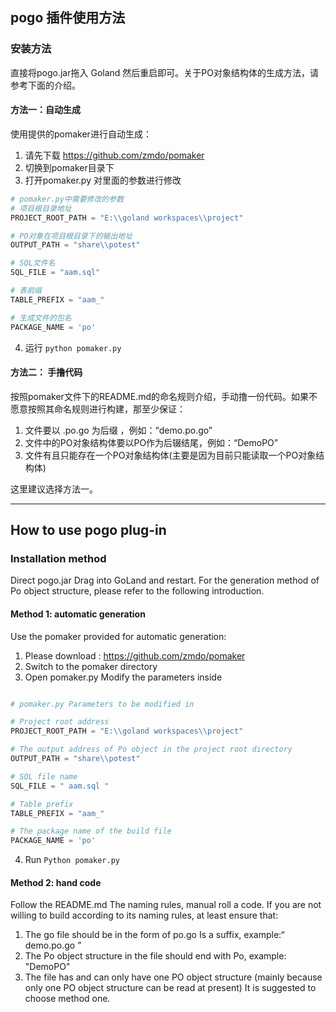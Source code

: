 ## pogo 插件使用方法
### 安装方法
直接将pogo.jar拖入 Goland 然后重启即可。关于PO对象结构体的生成方法，请参考下面的介绍。
#### 方法一：自动生成
使用提供的pomaker进行自动生成：

1. 请先下载 https://github.com/zmdo/pomaker
2. 切换到pomaker目录下
3. 打开pomaker.py 对里面的参数进行修改

```python
# pomaker.py中需要修改的参数
# 项目根目录地址
PROJECT_ROOT_PATH = "E:\\goland workspaces\\project"

# PO对象在项目根目录下的输出地址
OUTPUT_PATH = "share\\potest"

# SQL文件名
SQL_FILE = "aam.sql"

# 表前缀
TABLE_PREFIX = "aam_"

# 生成文件的包名
PACKAGE_NAME = 'po'
```
4. 运行 `python pomaker.py`

#### 方法二： 手撸代码
按照pomaker文件下的README.md的命名规则介绍，手动撸一份代码。如果不愿意按照其命名规则进行构建，那至少保证：

1. 文件要以 .po.go 为后缀 ，例如：“demo.po.go”
2. 文件中的PO对象结构体要以PO作为后辍结尾，例如：“DemoPO”
3. 文件有且只能存在一个PO对象结构体(主要是因为目前只能读取一个PO对象结构体)

这里建议选择方法一。

---
## How to use pogo plug-in
### Installation method
Direct pogo.jar Drag into GoLand and restart. For the generation method of Po object structure, please refer to the following introduction.
#### Method 1: automatic generation
Use the pomaker provided for automatic generation:
1. Please download : https://github.com/zmdo/pomaker
2. Switch to the pomaker directory
3. Open pomaker.py Modify the parameters inside

```python

# pomaker.py Parameters to be modified in

# Project root address
PROJECT_ROOT_PATH = "E:\\goland workspaces\\project"

# The output address of Po object in the project root directory
OUTPUT_PATH = "share\\potest"

# SQL file name
SQL_FILE = " aam.sql "

# Table prefix
TABLE_PREFIX = "aam_"

# The package name of the build file
PACKAGE_NAME = 'po'

```
4. Run ` Python pomaker.py `

#### Method 2: hand code
Follow the README.md The naming rules, manual roll a code. If you are not willing to build according to its naming rules, at least ensure that:
1. The go file should be in the form of po.go Is a suffix, example:“ demo.po.go ”
2. The Po object structure in the file should end with Po, example: "DemoPO"
3. The file has and can only have one PO object structure (mainly because only one PO object structure can be read at present)
It is suggested to choose method one.


